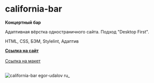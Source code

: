 <h1>california-bar</h1>
<b><p>Концертный бар</p></b>
<p>Адаптивная вёрстка одностраничного сайта. Подход "Desktop First".</p>
<p>HTML, CSS, БЭМ, Stylelint, Адаптив</p>
<b><a href="california-bar.egor-udalov.ru">Ссылка на сайт</a></b>
<br>
<br>
<a href="https://www.figma.com/file/6UTo5LOtlE7SCsUyAOAPNO/%D0%B1%D0%B0%D1%80?type=design&node-id=328-718&mode=design&t=8qbJqBYEUOWfmwna-0">Ссылка на макет</a>
<br>
<br>

![california-bar egor-udalov ru_](https://github.com/egor-udalov/web-landings/assets/98544806/03f4cc94-2d8f-4cec-8910-bbc2cc1580cd)
